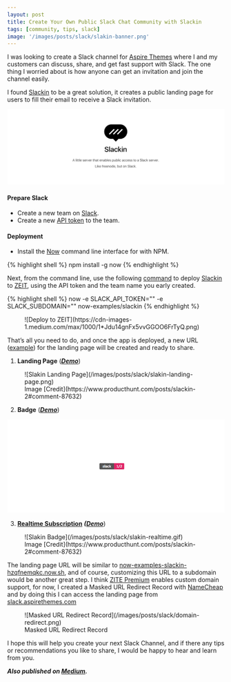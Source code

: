 ```yaml
---
layout: post
title: Create Your Own Public Slack Chat Community with Slackin
tags: [community, tips, slack]
image: '/images/posts/slack/slakin-banner.png'
---
```


I was looking to create a Slack channel for [Aspire Themes](https://aspirethemes.com/?utm_source=medium&utm_medium=articles) where I and my customers can discuss, share, and get fast support with Slack. The one thing I worried about is how anyone can get an invitation and join the channel easily.

I found [Slackin](https://github.com/rauchg/slackin) to be a great solution, it creates a public landing page for users to fill their email to receive a Slack invitation.

![Slakin](/images/posts/slack/slakin-banner.png)

#### Prepare Slack

* Create a new team on [Slack](https://slack.com/).
* Create a new [API token](https://get.slack.help/hc/en-us/articles/215770388-Create-and-regenerate-API-tokens) to the team.

#### Deployment

* Install the [Now](https://zeit.co/download#command-line) command line interface for with NPM.

{% highlight shell %}
npm install -g now
{% endhighlight %}

Next, from the command line, use the following [command](https://github.com/rauchg/slackin#usage) to deploy [Slackin](https://github.com/rauchg/slackin) to [ZEIT](https://zeit.co/), using the API token and the team name you early created.

{% highlight shell %}
now -e SLACK_API_TOKEN="<token>" -e SLACK_SUBDOMAIN="<team-name>" now-examples/slackin
{% endhighlight %}

<figure markdown='1'>
![Deploy to ZEIT](https://cdn-images-1.medium.com/max/1000/1*Jdu14gnFx5vvGGOO6FrTyQ.png)
</figure>

That’s all you need to do, and once the app is deployed, a new URL ([example](https://now-examples-slackin-hzqfnemqkc.now.sh/)) for the landing page will be created and ready to share.

1. **Landing Page** (***[Demo](http://now-examples-slackin-hzqfnemqkc.now.sh/)***)

<figure markdown='1'>
![Slakin Landing Page](/images/posts/slack/slakin-landing-page.png)
<figcaption markdown='1'>
Image [Credit](https://www.producthunt.com/posts/slackin-2#comment-87632)
</figcaption>
</figure>

2. **Badge** (***[Demo](http://now-examples-slackin-hzqfnemqkc.now.sh/badge.svg)***)

![Slakin Badge](/images/posts/slack/slakin-badge.jpg)

3. **[Realtime Subscription](https://github.com/rauchg/slackin#realtime-demo)** ***([Demo](https://jsbin.com/xoqoxaleke/edit?output)***)

<figure markdown='1'>
![Slakin Badge](/images/posts/slack/slakin-realtime.gif)
<figcaption markdown='1'>
Image [Credit](https://www.producthunt.com/posts/slackin-2#comment-87632)
</figcaption>
</figure>

The landing page URL will be similar to [now-examples-slackin-hzqfnemqkc.now.sh](https://now-examples-slackin-hzqfnemqkc.now.sh/), and of course, customizing this URL to a subdomain would be another great step. I think [ZITE Premium](https://zeit.co/now#pricing) enables custom domain support, for now, I created a Masked URL Redirect Record with [NameCheap](http://bit.ly/aspire-namecheap) and by doing this I can access the landing page from [slack.aspirethemes.com](http://slack.aspirethemes.com/)

<figure markdown='1'>
![Masked URL Redirect Record](/images/posts/slack/domain-redirect.png)
<figcaption>Masked URL Redirect Record</figcaption>
</figure>

I hope this will help you create your next Slack Channel, and if there any tips or recommendations you like to share, I would be happy to hear and learn from you.

***Also published on [Medium](https://medium.com/aspirethemes/create-your-own-public-slack-chat-community-with-slackin-1825c1d3efb2#.98jzi2xiz).***